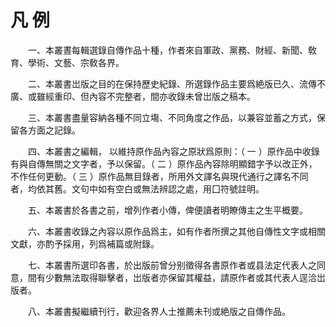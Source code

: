 # 凡       例







　　一、本叢晝每輯選錄自傳作品十種，作者來自軍政、黨務、財經、新聞、敎育、學術、文藝、宗敎各界。

　　二、本叢書岀版之目的在保持歷史紀錄、所選錄作品主要爲絶版已久、流傳不廣、或雖經重印、但內容不完整者，間亦收錄未曾岀版之稿本。

　　三、本叢書盡量容納各種不同立塲、不同角度之作品，以兼容並蓄之方式，保留各方面之記錄。

　　四、本叢書之編輯， 以維持原作品內容之原狀爲原則：（ 一 ）原作品中收錄有與自傳無關之文字者，予以保留。（ 二 ）原作品內容除明顯錯字予以改正外，不作任何更動。（ 三 ）原作品無目錄者，所用外文譯名與現代通行之譯名不同者，均依其舊。文句中如有空白或無法辨認之處，用囗符號註明。

　　五、本叢書於各書之前，增列作者小傳，俾便讀者明瞭傳主之生平概要。

　　六、本叢書收錄之內容以原作品爲主，如有作者所撰之其他自傳性文字或相關文獻，亦酌予採用，列爲補篇或附錄。

　　七、本叢書所選印各書，於出版前曾分别徵得各書原作者或县法定代表人之同意，間有少數無法取得聯擊者，岀版者亦保留其權益，請原作者或其代表人逕洽岀版者。

　　八、本叢書擬繼續刊行，歡迎各界人士推薦未刊或絶版之自傳作品。

